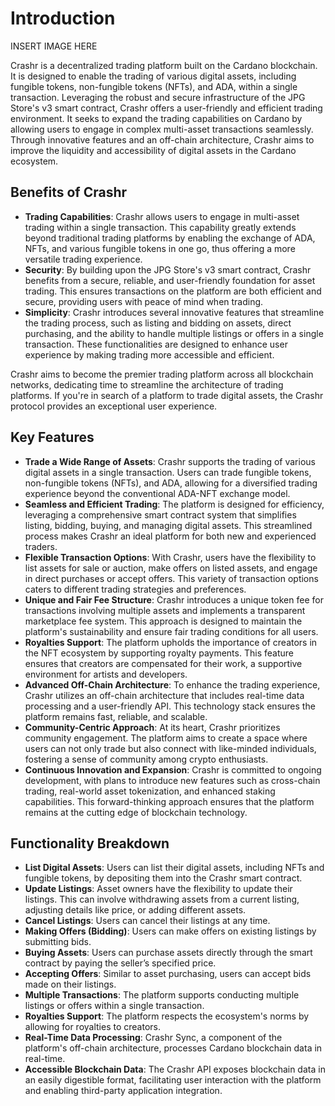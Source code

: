 # Introduction

INSERT IMAGE HERE

Crashr is a decentralized trading platform built on the Cardano blockchain. It is designed to enable the trading of various digital assets, including fungible tokens, non-fungible tokens (NFTs), and ADA, within a single transaction. Leveraging the robust and secure infrastructure of the JPG Store's v3 smart contract, Crashr offers a user-friendly and efficient trading environment. It seeks to expand the trading capabilities on Cardano by allowing users to engage in complex multi-asset transactions seamlessly. Through innovative features and an off-chain architecture, Crashr aims to improve the liquidity and accessibility of digital assets in the Cardano ecosystem.&#x20;

## **Benefits of Crashr**

* **Trading Capabilities**: Crashr allows users to engage in multi-asset trading within a single transaction. This capability greatly extends beyond traditional trading platforms by enabling the exchange of ADA, NFTs, and various fungible tokens in one go, thus offering a more versatile trading experience.
* **Security**: By building upon the JPG Store's v3 smart contract, Crashr benefits from a secure, reliable, and user-friendly foundation for asset trading. This ensures transactions on the platform are both efficient and secure, providing users with peace of mind when trading.
* **Simplicity**: Crashr introduces several innovative features that streamline the trading process, such as listing and bidding on assets, direct purchasing, and the ability to handle multiple listings or offers in a single transaction. These functionalities are designed to enhance user experience by making trading more accessible and efficient.

Crashr aims to become the premier trading platform across all blockchain networks, dedicating time to streamline the architecture of trading platforms. If you're in search of a platform to trade digital assets, the Crashr protocol provides an exceptional user experience.

## Key Features

* **Trade a Wide Range of Assets**: Crashr supports the trading of various digital assets in a single transaction. Users can trade fungible tokens, non-fungible tokens (NFTs), and ADA, allowing for a diversified trading experience beyond the conventional ADA-NFT exchange model.
* **Seamless and Efficient Trading**: The platform is designed for efficiency, leveraging a comprehensive smart contract system that simplifies listing, bidding, buying, and managing digital assets. This streamlined process makes Crashr an ideal platform for both new and experienced traders.
* **Flexible Transaction Options**: With Crashr, users have the flexibility to list assets for sale or auction, make offers on listed assets, and engage in direct purchases or accept offers. This variety of transaction options caters to different trading strategies and preferences.
* **Unique and Fair Fee Structure**: Crashr introduces a unique token fee for transactions involving multiple assets and implements a transparent marketplace fee system. This approach is designed to maintain the platform's sustainability and ensure fair trading conditions for all users.
* **Royalties Support**: The platform upholds the importance of creators in the NFT ecosystem by supporting royalty payments. This feature ensures that creators are compensated for their work, a supportive environment for artists and developers.
* **Advanced Off-Chain Architecture**: To enhance the trading experience, Crashr utilizes an off-chain architecture that includes real-time data processing and a user-friendly API. This technology stack ensures the platform remains fast, reliable, and scalable.
* **Community-Centric Approach**: At its heart, Crashr prioritizes community engagement. The platform aims to create a space where users can not only trade but also connect with like-minded individuals, fostering a sense of community among crypto enthusiasts.
* **Continuous Innovation and Expansion**: Crashr is committed to ongoing development, with plans to introduce new features such as cross-chain trading, real-world asset tokenization, and enhanced staking capabilities. This forward-thinking approach ensures that the platform remains at the cutting edge of blockchain technology.

## Functionality Breakdown

* **List Digital Assets**: Users can list their digital assets, including NFTs and fungible tokens, by depositing them into the Crashr smart contract.&#x20;
* **Update Listings**: Asset owners have the flexibility to update their listings. This can involve withdrawing assets from a current listing, adjusting details like price, or adding different assets.
* **Cancel Listings**: Users can cancel their listings at any time.&#x20;
* **Making Offers (Bidding)**: Users can make offers on existing listings by submitting bids.&#x20;
* **Buying Assets**: Users can purchase assets directly through the smart contract by paying the seller’s specified price.
* **Accepting Offers**: Similar to asset purchasing, users can accept bids made on their listings.&#x20;
* **Multiple Transactions**: The platform supports conducting multiple listings or offers within a single transaction.&#x20;
* **Royalties Support**: The platform respects the ecosystem's norms by allowing for royalties to creators.&#x20;
* **Real-Time Data Processing**: Crashr Sync, a component of the platform's off-chain architecture, processes Cardano blockchain data in real-time.
* **Accessible Blockchain Data**: The Crashr API exposes blockchain data in an easily digestible format, facilitating user interaction with the platform and enabling third-party application integration.
